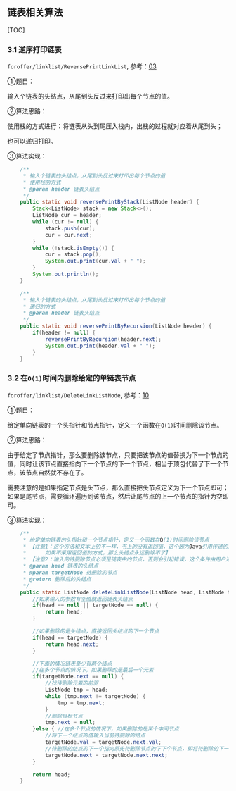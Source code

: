 ## 链表相关算法

[TOC]

### 3.1 逆序打印链表

`foroffer/linklist/ReversePrintLinkList`, 参考：[03](https://github.com/LRH1993/android_interview/blob/master/algorithm/For-offer/03.md)

①题目：

输入个链表的头结点，从尾到头反过来打印出每个节点的值。

②算法思路：

使用栈的方式进行：将链表从头到尾压入栈内，出栈的过程就对应着从尾到头；

也可以递归打印。

③算法实现：

```java
    /**
     * 输入个链表的头结点，从尾到头反过来打印出每个节点的值
     * 使用栈的方式
     * @param header 链表头结点
     */
    public static void reversePrintByStack(ListNode header) {
        Stack<ListNode> stack = new Stack<>();
        ListNode cur = header;
        while (cur != null) {
            stack.push(cur);
            cur = cur.next;
        }
        while (!stack.isEmpty()) {
            cur = stack.pop();
            System.out.print(cur.val + " ");
        }
        System.out.println();
    }

    /**
     * 输入个链表的头结点，从尾到头反过来打印出每个节点的值
     * 递归的方式
     * @param header 链表头结点
     */
    public static void reversePrintByRecursion(ListNode header) {
        if(header != null) {
            reversePrintByRecursion(header.next);
            System.out.print(header.val + " ");
        }
    }
```

### 3.2 在`O(1)`时间内删除给定的单链表节点

`foroffer/linklist/DeleteLinkListNode`, 参考：[10](https://github.com/LRH1993/android_interview/blob/master/algorithm/For-offer/10.md)

①题目：

给定单向链表的一个头指针和节点指针，定义一个函数在`O(1)`时间删除该节点。

②算法思路：

由于给定了节点指针，那么要删除该节点，只要把该节点的值替换为下一个节点的值，同时让该节点直接指向下一个节点的下一个节点，相当于顶包代替了下一个节点，该节点自然就不存在了。

需要注意的是如果指定节点是头节点，那么直接把头节点定义为下一个节点即可；如果是尾节点，需要循环遍历到该节点，然后让尾节点的上一个节点的指针为空即可。

③算法实现：

```java
    /**
     * 给定单向链表的头指针和一个节点指针，定义一个函数在O(1)时间删除该节点
     * 【注意1：这个方法和文本上的不一样，书上的没有返回值，这个因为Java引用传递的原因，如果删除的节点是头结点，
     *      如果不采用返回值的方式，那么头结点永远删除不了】
     * 【注意2：输入的待删除节点必须是链表中的节点，否则会引起错误，这个条件由用户进行保证】
     * @param head 链表的头结点
     * @param targetNode 待删除的节点
     * @return 删除后的头结点
     */
    public static ListNode deleteLinkListNode(ListNode head, ListNode targetNode) {
        //如果输入的参数有空值就返回链表头结点
        if(head == null || targetNode == null) {
            return head;
        }

        //如果删除的是头结点，直接返回头结点的下一个节点
        if(head == targetNode) {
            return head.next;
        }

        //下面的情况链表至少有两个结点
        //在多个节点的情况下，如果删除的是最后一个元素
        if(targetNode.next == null) {
            //找待删除元素的前驱
            ListNode tmp = head;
            while (tmp.next != targetNode) {
                tmp = tmp.next;
            }
            //删除目标节点
            tmp.next = null;
        }else { //在多个节点的情况下，如果删除的是某个中间节点
            //将下一个结点的值输入当前待删除的结点
            targetNode.val = targetNode.next.val;
            //待删除的结点的下一个指向原先待删除节点的下下个节点，即将待删除的下一个结点删除
            targetNode.next = targetNode.next.next;
        }

        return head;
    }
```

